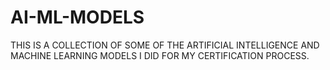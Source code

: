 # AI-ML-MODELS
THIS IS A COLLECTION OF SOME OF THE ARTIFICIAL INTELLIGENCE AND MACHINE LEARNING MODELS I DID FOR MY CERTIFICATION PROCESS.  
